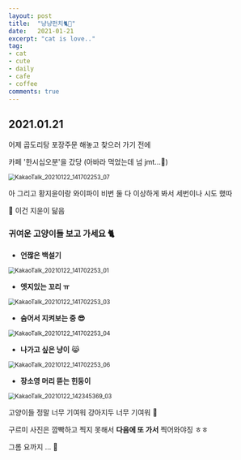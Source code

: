 ```yaml
---
layout: post
title:  "냥냥펀치🐈👊"
date:   2021-01-21
excerpt: "cat is love.."
tag:
- cat 
- cute
- daily
- cafe
- coffee
comments: true
---
```


## 2021.01.21

어제 곱도리탕 포장주문 해놓고 찾으러 가기 전에 

카페 '한시십오분'을 갔당 (아바라 먹었는데 넘 jmt...💛) 





<img src="https://user-images.githubusercontent.com/77564333/105481528-877ab280-5cea-11eb-893c-480043295e25.jpg" alt="KakaoTalk_20210122_141702253_07" style="zoom: 80%;" />





아 그리고 황지윤이랑 와이파이 비번 둘 다 이상하게 봐서 세번이나 시도 했따 

🙊 이건 지윤이 닮음










### 귀여운 고양이들 보고 가세요 🐈

* **언짢은 백설기**

<img src="https://user-images.githubusercontent.com/77564333/105485720-abd98d80-5cf0-11eb-97e0-398b940da9e3.jpg" alt="KakaoTalk_20210122_141702253_01" style="zoom: 80%;" />





* **엣지있는 꼬리 ㅠ**

<img src="https://user-images.githubusercontent.com/77564333/105485764-ba27a980-5cf0-11eb-87fe-314f7277d9db.jpg" alt="KakaoTalk_20210122_141702253_03" style="zoom: 80%;" />





* **숨어서 지켜보는 중 😎**

<img src="https://user-images.githubusercontent.com/77564333/105485808-cad81f80-5cf0-11eb-9590-d7efd4040f4e.jpg" alt="KakaoTalk_20210122_141702253_04" style="zoom: 80%;" />





* **나가고 싶은 냥이** 😹

<img src="https://user-images.githubusercontent.com/77564333/105485835-d6c3e180-5cf0-11eb-8abc-287321ef7efa.jpg" alt="KakaoTalk_20210122_141702253_06" style="zoom: 80%;" />





* **장소영 머리 뜯는 힌둥이**

<img src="https://user-images.githubusercontent.com/77564333/105485873-e2afa380-5cf0-11eb-9762-a0bcb9cfe68d.jpg" alt="KakaoTalk_20210122_142345369_03" style="zoom: 80%;" />





고양이들 정말 너무 기여워 강아지두 너무 기여워 💖

구르미 사진은 깜빡하고 찍지 못해서 **다음에 또 가서** 찍어와야징  ㅎㅎ

그롬 요까지 ... 👋